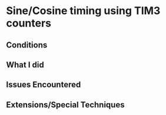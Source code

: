 # Sine/Cosine timing using TIM3 counters

## Conditions


## What I did


## Issues Encountered


## Extensions/Special Techniques

